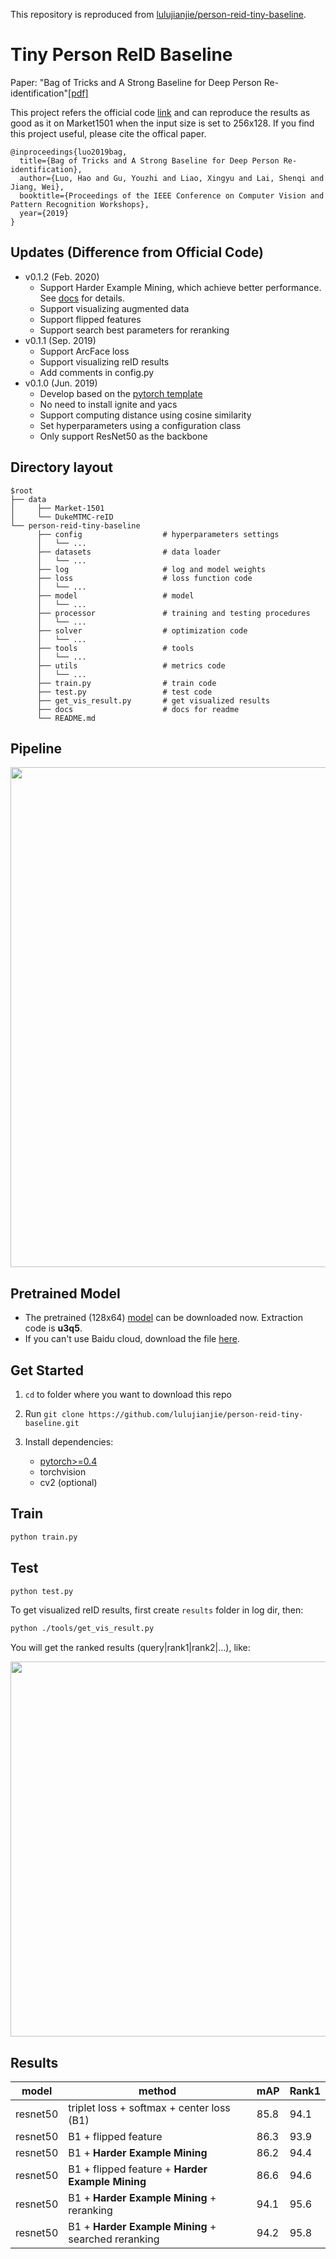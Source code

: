 This repository is reproduced from [lulujianjie/person-reid-tiny-baseline](https://github.com/lulujianjie/person-reid-tiny-baseline).


# Tiny Person ReID Baseline
Paper: "Bag of Tricks and A Strong Baseline for Deep Person Re-identification"[[pdf]](https://arxiv.org/abs/1903.07071)

This project refers the official code [link](https://github.com/michuanhaohao/reid-strong-baseline) and can reproduce the results as good as it on Market1501 when the input size is set to 256x128. If you find this project useful, please cite the offical paper.

```
@inproceedings{luo2019bag,
  title={Bag of Tricks and A Strong Baseline for Deep Person Re-identification},
  author={Luo, Hao and Gu, Youzhi and Liao, Xingyu and Lai, Shenqi and Jiang, Wei},
  booktitle={Proceedings of the IEEE Conference on Computer Vision and Pattern Recognition Workshops},
  year={2019}
}
```

## Updates (Difference from Official Code)
* v0.1.2 (Feb. 2020)
    - Support Harder Example Mining, which achieve better performance. See [docs](https://tiny-reid.readthedocs.io/en/latest/loss/triplet.html#harder-example-mining) for details.
    - Support visualizing augmented data
    - Support flipped features
    - Support search best parameters for reranking
* v0.1.1 (Sep. 2019)
    - Support ArcFace loss
    - Support visualizing reID results
    - Add comments in config.py
* v0.1.0 (Jun. 2019)
    - Develop based on the [pytorch template](https://github.com/lulujianjie/pytorch-project-template) 
    - No need to install ignite and yacs
    - Support computing distance using cosine similarity
    - Set hyperparameters using a configuration class
    - Only support ResNet50 as the backbone

## Directory layout

    $root 
    ├── data
    │     ├── Market-1501
    │     └── DukeMTMC-reID
    └── person-reid-tiny-baseline
          ├── config                  # hyperparameters settings
          │   └── ...                 
          ├── datasets                # data loader
          │   └── ...           
          ├── log                     # log and model weights             
          ├── loss                    # loss function code
          │   └── ...   
          ├── model                   # model
          │   └── ...  
          ├── processor               # training and testing procedures
          │   └── ...    
          ├── solver                  # optimization code
          │   └── ...   
          ├── tools                   # tools
          │   └── ...
          ├── utils                   # metrics code
          │   └── ...
          ├── train.py                # train code 
          ├── test.py                 # test code 
          ├── get_vis_result.py       # get visualized results 
          ├── docs                    # docs for readme              
          └── README.md


## Pipeline
<div align=center>
<img src='docs/pipeline.jpg' width='800'>
</div>

## Pretrained Model
* The pretrained (128x64) [model](https://pan.baidu.com/s/1FrEOT3h7lAePddFHNWIEjg) can be downloaded now.
Extraction code is **u3q5**.
* If you can't use Baidu cloud, download the file [here](https://github.com/lulujianjie/person-reid-tiny-baseline/issues/13).

## Get Started
1. `cd` to folder where you want to download this repo

2. Run `git clone https://github.com/lulujianjie/person-reid-tiny-baseline.git`

3. Install dependencies:
    - [pytorch>=0.4](https://pytorch.org/)
    - torchvision
    - cv2 (optional)


## Train

```bash
python train.py
```

## Test

```bash
python test.py
```

To get visualized reID results, first create `results` folder in log dir, then:
```bash
python ./tools/get_vis_result.py

```
You will get the ranked results (query|rank1|rank2|...), like:
<div align=center>
<img src='docs/results.png' width='600'>
</div>

## Results

|model|method|mAP|Rank1|
|---- |----  |----|----|
|resnet50|triplet loss + softmax + center loss (B1)| 85.8| 94.1 |
|resnet50|B1 + flipped feature| 86.3| 93.9 |
|resnet50|B1 + **Harder Example Mining**| 86.2| 94.4 |
|resnet50|B1 + flipped feature + **Harder Example Mining**| 86.6| 94.6 |
|resnet50|B1 + **Harder Example Mining** + reranking| 94.1| 95.6 |
|resnet50|B1 + **Harder Example Mining** + searched reranking| 94.2| 95.8 |
